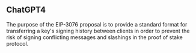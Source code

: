 ## ChatGPT4

The purpose of the EIP-3076 proposal is to provide a standard format for transferring a key's signing history between clients in order to prevent the risk of signing conflicting messages and slashings in the proof of stake protocol.
